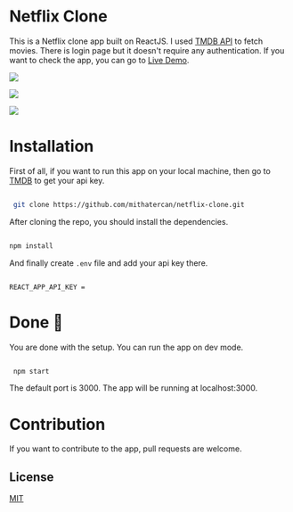 # Netflix Clone

This is a Netflix clone app built on ReactJS. I used [TMDB API](https://www.themoviedb.org/documentation/api) to fetch movies. There is login page but it doesn't require any authentication. If you want to check the app, you can go to [Live Demo](https://netflix-clone-app-react-js.netlify.app/login).

![](https://user-images.githubusercontent.com/71825314/166804981-c6e73a3d-3a84-4fb9-adef-e38fbf7b3dca.png)

![](https://user-images.githubusercontent.com/71825314/166805336-993ca061-bdae-49ed-a094-7c1c14c0c05b.png)

![](https://user-images.githubusercontent.com/71825314/166805559-36219056-6eb5-4015-a807-363d64a9b9e2.png)

# Installation

First of all, if you want to run this app on your local machine, then go to [TMDB](https://www.themoviedb.org/) to get your api key.

```bash

 git clone https://github.com/mithatercan/netflix-clone.git

```

After cloning the repo, you should install the dependencies.

```bash

npm install

```

And finally create `.env` file and add your api key there.

```env

REACT_APP_API_KEY =

```

# Done 🤩

You are done with the setup. You can run the app on dev mode.

```bash

 npm start

```

The default port is 3000. The app will be running at localhost:3000.

# Contribution

If you want to contribute to the app, pull requests are welcome.

## License

[MIT](https://choosealicense.com/licenses/mit/)
